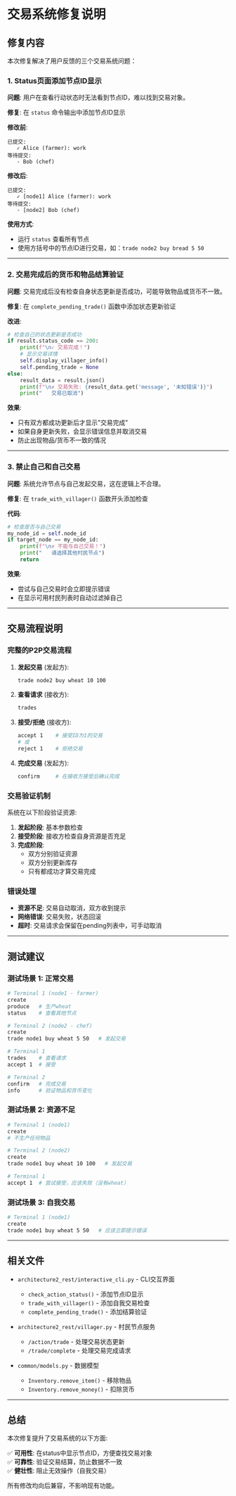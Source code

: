 # 交易系统修复说明

## 修复内容

本次修复解决了用户反馈的三个交易系统问题：

### 1. Status页面添加节点ID显示

**问题**: 用户在查看行动状态时无法看到节点ID，难以找到交易对象。

**修复**: 在 `status` 命令输出中添加节点ID显示

**修改前**:
```
已提交:
   ✓ Alice (farmer): work
等待提交:
   - Bob (chef)
```

**修改后**:
```
已提交:
   ✓ [node1] Alice (farmer): work
等待提交:
   - [node2] Bob (chef)
```

**使用方式**: 
- 运行 `status` 查看所有节点
- 使用方括号中的节点ID进行交易，如：`trade node2 buy bread 5 50`

---

### 2. 交易完成后的货币和物品结算验证

**问题**: 交易完成后没有检查自身状态更新是否成功，可能导致物品或货币不一致。

**修复**: 在 `complete_pending_trade()` 函数中添加状态更新验证

**改进**:
```python
# 检查自己的状态更新是否成功
if result.status_code == 200:
    print(f"\n✓ 交易完成！")
    # 显示交易详情
    self.display_villager_info()
    self.pending_trade = None
else:
    result_data = result.json()
    print(f"\n✗ 交易失败: {result_data.get('message', '未知错误')}")
    print("   交易已取消")
```

**效果**:
- 只有双方都成功更新后才显示"交易完成"
- 如果自身更新失败，会显示错误信息并取消交易
- 防止出现物品/货币不一致的情况

---

### 3. 禁止自己和自己交易

**问题**: 系统允许节点与自己发起交易，这在逻辑上不合理。

**修复**: 在 `trade_with_villager()` 函数开头添加检查

**代码**:
```python
# 检查是否与自己交易
my_node_id = self.node_id
if target_node == my_node_id:
    print(f"\n✗ 不能与自己交易！")
    print("   请选择其他村民节点")
    return
```

**效果**:
- 尝试与自己交易时会立即提示错误
- 在显示可用村民列表时自动过滤掉自己

---

## 交易流程说明

### 完整的P2P交易流程

1. **发起交易** (发起方):
   ```bash
   trade node2 buy wheat 10 100
   ```

2. **查看请求** (接收方):
   ```bash
   trades
   ```

3. **接受/拒绝** (接收方):
   ```bash
   accept 1    # 接受ID为1的交易
   # 或
   reject 1    # 拒绝交易
   ```

4. **完成交易** (发起方):
   ```bash
   confirm     # 在接收方接受后确认完成
   ```

### 交易验证机制

系统在以下阶段验证资源:

1. **发起阶段**: 基本参数检查
2. **接受阶段**: 接收方检查自身资源是否充足
3. **完成阶段**: 
   - 双方分别验证资源
   - 双方分别更新库存
   - 只有都成功才算交易完成

### 错误处理

- **资源不足**: 交易自动取消，双方收到提示
- **网络错误**: 交易失败，状态回滚
- **超时**: 交易请求会保留在pending列表中，可手动取消

---

## 测试建议

### 测试场景 1: 正常交易
```bash
# Terminal 1 (node1 - farmer)
create
produce   # 生产wheat
status    # 查看其他节点

# Terminal 2 (node2 - chef)
create
trade node1 buy wheat 5 50   # 发起交易

# Terminal 1
trades    # 查看请求
accept 1  # 接受

# Terminal 2
confirm   # 完成交易
info      # 验证物品和货币变化
```

### 测试场景 2: 资源不足
```bash
# Terminal 1 (node1)
create
# 不生产任何物品

# Terminal 2 (node2)
create
trade node1 buy wheat 10 100   # 发起交易

# Terminal 1
accept 1  # 尝试接受，应该失败（没有wheat）
```

### 测试场景 3: 自我交易
```bash
# Terminal 1 (node1)
create
trade node1 buy wheat 5 50   # 应该立即提示错误
```

---

## 相关文件

- `architecture2_rest/interactive_cli.py` - CLI交互界面
  - `check_action_status()` - 添加节点ID显示
  - `trade_with_villager()` - 添加自我交易检查
  - `complete_pending_trade()` - 添加结算验证
  
- `architecture2_rest/villager.py` - 村民节点服务
  - `/action/trade` - 处理交易状态更新
  - `/trade/complete` - 处理交易完成请求

- `common/models.py` - 数据模型
  - `Inventory.remove_item()` - 移除物品
  - `Inventory.remove_money()` - 扣除货币

---

## 总结

本次修复提升了交易系统的以下方面:

✅ **可用性**: 在status中显示节点ID，方便查找交易对象  
✅ **可靠性**: 验证交易结算，防止数据不一致  
✅ **健壮性**: 阻止无效操作（自我交易）  

所有修改均向后兼容，不影响现有功能。


